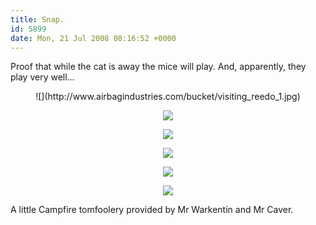 ```yaml
---
title: Snap.
id: 5899
date: Mon, 21 Jul 2008 08:16:52 +0000
---
```


Proof that while the cat is away the mice will play. And, apparently, they play very well…



<div align="center">![](http://www.airbagindustries.com/bucket/visiting_reedo_1.jpg)  

![](http://www.airbagindustries.com/bucket/visiting_reedo_2.jpg)  

![](http://www.airbagindustries.com/bucket/visiting_reedo_3.jpg)  

![](http://www.airbagindustries.com/bucket/visiting_reedo_4.png)  

![](http://www.airbagindustries.com/bucket/visiting_reedo_5.jpg)  

![](http://www.airbagindustries.com/bucket/visiting_reedo_6.jpg)</div>A little Campfire tomfoolery provided by Mr Warkentin and Mr Caver.





